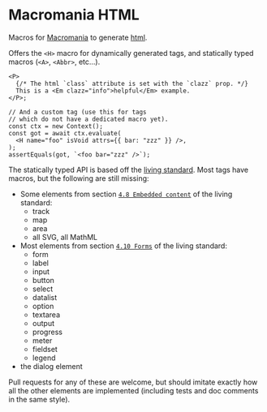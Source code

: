 # Macromania HTML

Macros for [Macromania](https://github.com/worm-blossom/macromania) to generate
[html](https://en.wikipedia.org/wiki/HTML).

Offers the `<H>` macro for dynamically generated tags, and statically typed
macros (`<A>`, `<Abbr>`, etc...).

```tsx
<P>
  {/* The html `class` attribute is set with the `clazz` prop. */}
  This is a <Em clazz="info">helpful</Em> example.
</P>;

// And a custom tag (use this for tags
// which do not have a dedicated macro yet).
const ctx = new Context();
const got = await ctx.evaluate(
  <H name="foo" isVoid attrs={{ bar: "zzz" }} />,
);
assertEquals(got, `<foo bar="zzz" />`);
```

The statically typed API is based off the
[living standard](https://html.spec.whatwg.org/multipage/). Most tags have
macros, but the following are still missing:

- Some elements from section
  [`4.8 Embedded content`](https://html.spec.whatwg.org/multipage/embedded-content.html#embedded-content)
  of the living standard:
  - track
  - map
  - area
  - all SVG, all MathML
- Most elements from section
  [`4.10 Forms`](https://html.spec.whatwg.org/multipage/forms.html#forms) of the
  living standard:
  - form
  - label
  - input
  - button
  - select
  - datalist
  - option
  - textarea
  - output
  - progress
  - meter
  - fieldset
  - legend
- the dialog element

Pull requests for any of these are welcome, but should imitate exactly how all
the other elements are implemented (including tests and doc comments in the same
style).
